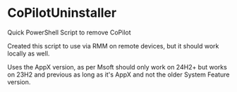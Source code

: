# CoPilotUninstaller
Quick PowerShell Script to remove CoPilot

Created this script to use via RMM on remote devices, but it should work locally as well. 

Uses the AppX version, as per Msoft should only work on 24H2+ but works on 23H2 and previous as long as it's AppX and not the older System Feature version. 
